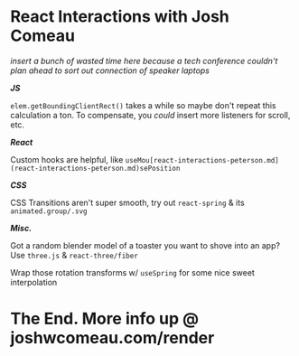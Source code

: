 # React Interactions with Josh Comeau

*_insert a bunch of wasted time here because a tech conference couldn't plan ahead to sort out connection of speaker laptops_*

_**JS**_

`elem.getBoundingClientRect()` takes a while so maybe don't repeat this calculation a ton. To compensate, you *could*
insert more listeners for scroll, etc.

_**React**_

Custom hooks are helpful, like `useMou[react-interactions-peterson.md](react-interactions-peterson.md)sePosition`

_**CSS**_

CSS Transitions aren't super smooth, try out `react-spring` & its `animated.group/.svg`

_**Misc.**_

Got a random blender model of a toaster you want to shove into an app? Use `three.js` & `react-three/fiber`

Wrap those rotation transforms w/ `useSpring` for some nice sweet interpolation

# The End. More info up @ joshwcomeau.com/render